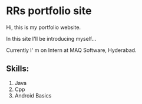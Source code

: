 # RRs portfolio site

Hi, this is my portfolio website.

In this site I'll be introducing myself...

Currently I' m on Intern at MAQ Software, Hyderabad.

## Skills:

1. Java
1. Cpp
1. Android Basics